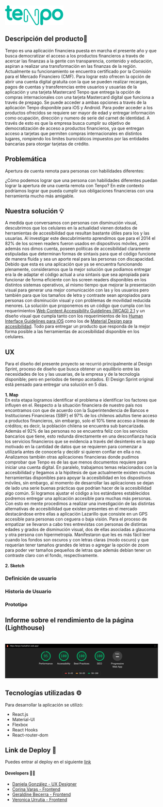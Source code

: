 ![logo](./src/assets/img/logo.svg)

## Descripción del producto📎
Tenpo es una aplicación financiera puesta en marcha el presente año y que busca democratizar el acceso a los productos financieros a través de acercar las finanzas a la gente con transparencia, contenido y educación, aspiran a realizar una transformación en las finanzas de la región. Actualmente su funcionamiento se encuentra certificado por la Comisión para el Mercado Financiero (CMF).
Para lograr esto ofrecen la opción de abrir una cuenta digital gratuita con la que se pueden realizar recargas, pagos de cuentas y transferencias entre usuarios y usuarias de la aplicación y una tarjeta Mastercard Tenpo que entrega la opción de compras internacionales con una tarjeta Mastercard digital que funciona a través de prepago. 
Se puede acceder a ambas opciones a través de la aplicación Tenpo disponible para iOS y Android. Para poder acceder a los productos ofrecidos se requiere ser mayor de edad y entregar información como ocupación, dirección y numero de serie del carnet de identidad.
A través de esto es que la empresa busca cumplir su objetivo de democratización de acceso a productos financieros, ya que entregan acceso a tarjetas que permiten compras internacionales en distintos lugares, rompiendo los limites burocráticos impuestos por las entidades bancarias para otorgar tarjetas de crédito. 



## Problemática
Apertura de cuenta remota para personas con habilidades diferentes: <br>

¿Cómo podemos lograr que una persona con habilidades diferentes puedan lograr la apertura de una cuenta remota con Tenpo? En este contexto podríamos lograr que pueda cumplir sus obligaciones financieras con una herramienta mucho más amigable.

## Nuestra solución 💡
A medida que conversamos con personas con disminución visual, descubrimos que los celulares en la actualidad vienen dotados de herramientas de accesibilidad que resultan bastante útiles para los y las usuarias. 
Al investigar este descubrimiento aprendimos que para el 2014 el 82% de los screen readers fueron usados en dispositivos móviles, pero además nos dimos cuenta, poseen políticas de accesibilidad claramente estipuladas que determinan formas de sintaxis para que el código funcione de manera fluida y sea un aporte real para las personas con discapacidad. 
Debido que esta es una aplicación que ya se encuentra funcionando plenamente, consideramos que la mejor solución que podíamos entregar era la de adaptar el código actual a una sintaxis que sea apropiada para funcionar de forma eficiente con los screen readers disponibles en los distintos sistemas operativos, al mismo tiempo que mejorar la presentación visual para generar una mejor comunicación con las y los usuarios pero también para que los tamaños de letra y contraste sean apropiados para personas con disminución visual y con problemas de movilidad reducida menores.
La solución que proponemos es un código que cumpla con los requerimientos [Web Content Accessibility Guidelines (WCAG) 2.1](https://www.w3.org/TR/WCAG/#abstract) y un diseño visual que cumpla tanto con los requerimientos de los [Human Interface Guidelines para iOS](https://developer.apple.com/design/human-interface-guidelines/ios/overview/themes/) como los de [Material Design para accesibilidad](https://material.io/design/usability/accessibility.html#assistive-technology). Todo para entregar un producto que responda de la mejor forma posible a las herramientas de accesibilidad disponible en los celulares.

## UX
 
 Para el diseño del presente proyecto se recurrió principalmente al Design Sprint, proceso de diseño que busca obtener un equilibrio entre las necesidades de los y las usuarias, de la empresa y de la tecnología disponible; pero en períodos de tiempo acotados. El Design Sprint original está pensado para entregar una solución en 5 días.<br> 
 <br>
 **1. Map**<br>
En esta etapa logramos identificar el problema e identificar los factores que influyen en el. 
Respecto a la situación financiera de nuestro país nos encontramos con que de acuerdo con la Superintendencia de Bancos e Instituciones Financieras (SBIF) el 97% de los chilenos adultos tiene acceso a productos financieros, sin embargo, solo el 10% tiene acceso a líneas de créditos; es decir, la población chilena se encuentra sub bancarizada. Además el 92% de las personas no se encuentra feliz con los servicios bancarios que tiene, esto redunda directamente en una desconfianza hacia los servicios financieros que se evidencia a través del desinterés en la app motivado en la cantidad de datos que se requieren para comenzar a utilizarla antes de conocerla y decidir si quieren confiar en ella o no.
Analizamos también otras aplicaciones financieras donde pudimos comprobar que Tenpo es de las que menos documentos requiere para iniciar una cuenta digital.
En paralelo, trabajamos temas relacionados con la accesibilidad y llegamos a la hipótesis de que actualmente existen muchas herramientas disponibles para apoyar la accesibilidad en los dispositivos móviles, sin embargo, al momento de desarrollar las aplicaciones se dejan de lado una serie buenas prácticas que podrían hacer de la accesibilidad algo común. Si logramos ajustar el código a los estándares establecidos podremos entregar una aplicación accesible para muchas más personas. 
Con esto en mente procedimos a realizar una investigación de las distintas alternativas de accesibilidad que existen presentes en el mercado destacándose entre ellas a aplicación Lazarillo que consiste en un GPS accesible para personas con ceguera o baja visión.
Para el proceso de empatizar se llevaron a cabo tres entrevistas con personas de distintas edades y grados de disminución visual, dos de ellas asociadas a glaucoma y otra persona con hipermetropía. Manifestaron que les es más fácil leer cuando los fondos son oscuros y con letras claras (modo oscuro) y que requerían tener tamaños grandes de letras o agregar la opción de zoom para poder ver tamaños pequeños de letras que además debían tener un contraste claro con el fondo, respectivamente.
<br><br>
**2. Sketch**

### Definición de usuario
### Historia de Usuario
### Prototipo
 


## Informe sobre el rendimiento de la página (Lighthouse)
# ![Lighthouse](./src/assets/img/rendimiento.png)

## Tecnologías utilizadas ⚙️
Para desarrollar la aplicación se utilizó: 
- React.js
- Material-UI 
- Flexbox
- React Hooks
- React-router-dom



## Link de Deploy 🚀
Puedes entrar al deploy en el siguiente [link](https://tenpo-hackathon.web.app/)

####  Developers 👩‍💻

* [Daniela González - UX Designer](https://github.com/DaniAzul)  
* [Corina Varas - Frontend](https://github.com/CorinaVaras)
* [Geraldine Becerra - Frontend](https://github.com/andgerald) 
* [Veronica Urrutia - Frontend](https://github.com/veronicaurrutia)